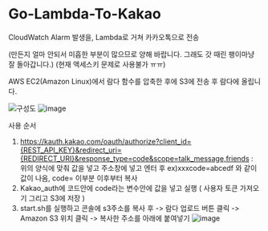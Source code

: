 # Go-Lambda-To-Kakao
CloudWatch Alarm 발생을, Lambda로 거쳐 카카오톡으로 전송 

(만든지 얼마 안되서 미흡한 부분이 많으므로 양해 바랍니다. 그래도 갓 때린 팽이마냥 잘 돌아갑니다.)
(현재 액세스키 문제로 사용불가 ㅠㅠ)

AWS EC2(Amazon Linux)에서 람다 함수를 압축한 후에 S3에 전송 후 람다에 올립니다.

![구성도](https://user-images.githubusercontent.com/60952823/143803082-7c68a8c6-2539-429c-8ed7-9461a13ec39c.png)
![image](https://user-images.githubusercontent.com/60952823/143803003-e17c340a-7850-4086-86ae-2b6798fed6c2.png)


사용 순서
1. https://kauth.kakao.com/oauth/authorize?client_id={REST_API_KEY}&redirect_uri={REDIRECT_URI}&response_type=code&scope=talk_message,friends 
 : 위의 양식에 맞춰 값을 넣고 주소창에 넣고 엔터 후 ex)xxxcode=abcedf 와 같이 값이 나옴, code= 이부분 이후부터 복사
2. Kakao_auth에 코드안에 code라는 변수안에 값을 넣고 실행 ( 사용자 토큰 가져오기 그리고 S3에 저장 )
3. start.sh를 실행하고 콘솔에 s3주소를 복사 후 -> 람다 업로드 버튼 클릭 -> Amazon S3 위치 클릭 -> 복사한 주소를 아래에 붙여넣기 
 ![image](https://user-images.githubusercontent.com/60952823/143810535-30066ac4-61c9-4d89-ba59-42949bf08014.png)

